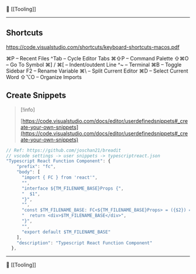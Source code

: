 📂 [[Tooling]]

----
## Shortcuts

https://code.visualstudio.com/shortcuts/keyboard-shortcuts-macos.pdf

⌘P – Recent Files
^Tab – Cycle Editor Tabs
⌘⇧P – Command Palette
⇧⌘O – Go To Symbol
⌘] / ⌘[ – Indent/outdent Line
^~ – Terminal
⌘B – Toggle Sidebar
F2 – Rename Variable
⌘\ – Split Current Editor
⌘D – Select Current Word
⇧⌥O – Organize Imports

## Create Snippets

> [!info]  
>  
> [https://code.visualstudio.com/docs/editor/userdefinedsnippets#_create-your-own-snippets](https://code.visualstudio.com/docs/editor/userdefinedsnippets#_create-your-own-snippets)  
```JavaScript
// Ref: https://github.com/joschan21/breadit
// vscode settings -> user snippets -> typescriptreact.json
"Typescript React Function Component": {
    "prefix": "fc",
    "body": [
      "import { FC } from 'react'",
      "",
      "interface ${TM_FILENAME_BASE}Props {",
      "  $1",
      "}",
      "",
      "const $TM_FILENAME_BASE: FC<${TM_FILENAME_BASE}Props> = ({$2}) => {",
      "  return <div>$TM_FILENAME_BASE</div>",
      "}",
      "",
      "export default $TM_FILENAME_BASE"
    ],
    "description": "Typescript React Function Component"
  },
```

----
📂 [[Tooling]]